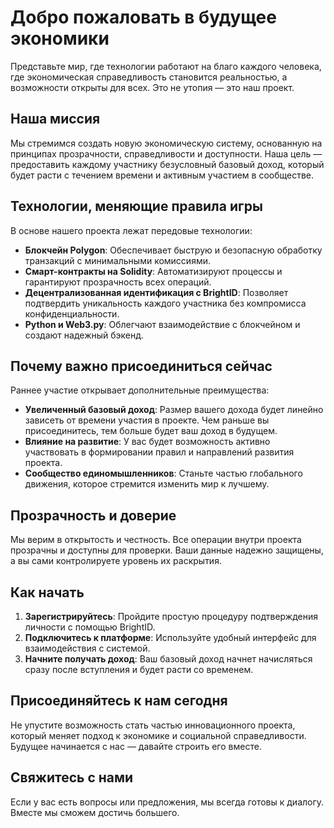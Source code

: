 # Добро пожаловать в будущее экономики

Представьте мир, где технологии работают на благо каждого человека, где экономическая справедливость становится реальностью, а возможности открыты для всех. Это не утопия — это наш проект.

## Наша миссия

Мы стремимся создать новую экономическую систему, основанную на принципах прозрачности, справедливости и доступности. Наша цель — предоставить каждому участнику безусловный базовый доход, который будет расти с течением времени и активным участием в сообществе.

## Технологии, меняющие правила игры

В основе нашего проекта лежат передовые технологии:

- **Блокчейн Polygon**: Обеспечивает быструю и безопасную обработку транзакций с минимальными комиссиями.
- **Смарт-контракты на Solidity**: Автоматизируют процессы и гарантируют прозрачность всех операций.
- **Децентрализованная идентификация с BrightID**: Позволяет подтвердить уникальность каждого участника без компромисса конфиденциальности.
- **Python и Web3.py**: Облегчают взаимодействие с блокчейном и создают надежный бэкенд.

## Почему важно присоединиться сейчас

Раннее участие открывает дополнительные преимущества:

- **Увеличенный базовый доход**: Размер вашего дохода будет линейно зависеть от времени участия в проекте. Чем раньше вы присоединитесь, тем больше будет ваш доход в будущем.
- **Влияние на развитие**: У вас будет возможность активно участвовать в формировании правил и направлений развития проекта.
- **Сообщество единомышленников**: Станьте частью глобального движения, которое стремится изменить мир к лучшему.

## Прозрачность и доверие

Мы верим в открытость и честность. Все операции внутри проекта прозрачны и доступны для проверки. Ваши данные надежно защищены, а вы сами контролируете уровень их раскрытия.

## Как начать

1. **Зарегистрируйтесь**: Пройдите простую процедуру подтверждения личности с помощью BrightID.
2. **Подключитесь к платформе**: Используйте удобный интерфейс для взаимодействия с системой.
3. **Начните получать доход**: Ваш базовый доход начнет начисляться сразу после вступления и будет расти со временем.

## Присоединяйтесь к нам сегодня

Не упустите возможность стать частью инновационного проекта, который меняет подход к экономике и социальной справедливости. Будущее начинается с нас — давайте строить его вместе.

## Свяжитесь с нами

Если у вас есть вопросы или предложения, мы всегда готовы к диалогу. Вместе мы сможем достичь большего.

